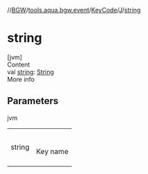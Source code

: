 //[BGW](../../../../index.md)/[tools.aqua.bgw.event](../../index.md)/[KeyCode](../index.md)/[J](index.md)/[string](string.md)



# string  
[jvm]  
Content  
val [string](string.md): [String](https://kotlinlang.org/api/latest/jvm/stdlib/kotlin/-string/index.html)  
More info  


## Parameters  
  
jvm  
  
| | |
|---|---|
| <a name="tools.aqua.bgw.event/KeyCode.J/string/#/PointingToDeclaration/"></a>string| <a name="tools.aqua.bgw.event/KeyCode.J/string/#/PointingToDeclaration/"></a><br><br>Key name<br><br>|
  
  



